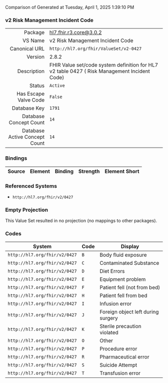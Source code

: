 Comparison of 
Generated at Tuesday, April 1, 2025 1:39:10 PM

### v2 Risk Management Incident Code

|      |     |
| ---: | --- |
| Package | hl7.fhir.r3.core@3.0.2 |
| VS Name | v2 Risk Management Incident Code |
| Canonical URL | `http://hl7.org/fhir/ValueSet/v2-0427` |
| Version | 2.8.2 |
| Description | FHIR Value set/code system definition for HL7 v2 table 0427 ( Risk Management Incident Code) |
| Status | `Active` |
| Has Escape Valve Code | `False` |
| Database Key | `1791` |
| Database Concept Count | `14` |
| Database Active Concept Count | `14` |
### Bindings

| Source | Element | Binding | Strength | Element Short |
| ------ | ------- | ------- | -------- | ------------- |

### Referenced Systems

* `http://hl7.org/fhir/v2/0427`
### Empty Projection

This Value Set resulted in no projection (no mappings to other packages).

### Codes

| System | Code | Display |
| ------ | ---- | ------- |
| `http://hl7.org/fhir/v2/0427` | `B` | Body fluid exposure |
| `http://hl7.org/fhir/v2/0427` | `C` | Contaminated Substance |
| `http://hl7.org/fhir/v2/0427` | `D` | Diet Errors |
| `http://hl7.org/fhir/v2/0427` | `E` | Equipment problem |
| `http://hl7.org/fhir/v2/0427` | `F` | Patient fell (not from bed) |
| `http://hl7.org/fhir/v2/0427` | `H` | Patient fell from bed |
| `http://hl7.org/fhir/v2/0427` | `I` | Infusion error |
| `http://hl7.org/fhir/v2/0427` | `J` | Foreign object left during surgery |
| `http://hl7.org/fhir/v2/0427` | `K` | Sterile precaution violated |
| `http://hl7.org/fhir/v2/0427` | `O` | Other |
| `http://hl7.org/fhir/v2/0427` | `P` | Procedure error |
| `http://hl7.org/fhir/v2/0427` | `R` | Pharmaceutical error |
| `http://hl7.org/fhir/v2/0427` | `S` | Suicide Attempt |
| `http://hl7.org/fhir/v2/0427` | `T` | Transfusion error |
